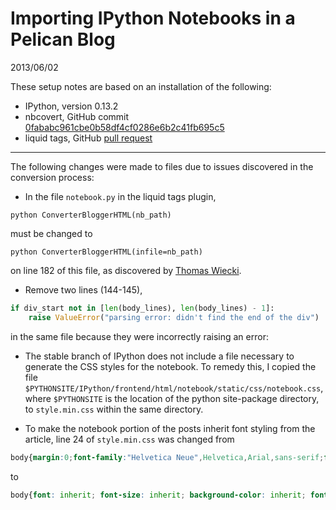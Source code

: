 # Importing IPython Notebooks in a Pelican Blog

2013/06/02

These setup notes are based on an installation of the following:

* IPython, version 0.13.2
* nbcovert, GitHub commit [0fababc961cbe0b58df4cf0286e6b2c41fb695c5](https://github.com/ipython/nbconvert/commit/0fababc961cbe0b58df4cf0286e6b2c41fb695c5)
* liquid tags, GitHub [pull request](https://github.com/getpelican/pelican-plugins/pull/21)

------------------

The following changes were made to files due to issues discovered in the conversion process:

* In the file `notebook.py` in the liquid tags plugin, 

```python ConverterBloggerHTML(nb_path)```

must be changed to

```python ConverterBloggerHTML(infile=nb_path)```

on line 182 of this file, as discovered by [Thomas Wiecki](https://mobile.twitter.com/TWiecki/status/336847153374838784). 

* Remove two lines (144-145),

```python
if div_start not in [len(body_lines), len(body_lines) - 1]:  
    raise ValueError("parsing error: didn't find the end of the div")
```  

in the same file because they were incorrectly raising an error:

* The stable branch of IPython does not include a file necessary to generate the CSS styles for the notebook. To remedy this, I copied the file `$PYTHONSITE/IPython/frontend/html/notebook/static/css/notebook.css`, where `$PYTHONSITE` is the location of the python site-package directory, to `style.min.css` within the same directory.

* To make the notebook portion of the posts inherit font styling from the article, line 24 of `style.min.css` was changed from  

```css
body{margin:0;font-family:"Helvetica Neue",Helvetica,Arial,sans-serif;font-size:13px;line-height:2 px;color:#000000;background-color:#ffffff;}
```

to

```css
body{font: inherit; font-size: inherit; background-color: inherit; font-family: inherit;} a{color:#0088cc;text-decoration:none;}
```
